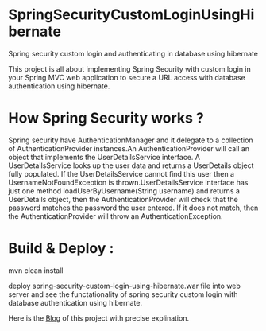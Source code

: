# SpringSecurityCustomLoginUsingHibernate
Spring security custom login and authenticating in database using hibernate

This project is all about implementing Spring Security with custom login in your Spring MVC web application to secure a URL access with database authentication using hibernate.

# How Spring Security works ?

Spring security have AuthenticationManager and it delegate to a collection of AuthenticationProvider instances.An AuthenticationProvider will call an object that implements the UserDetailsService interface. A UserDetailsService looks up the user data and returns a UserDetails object fully populated. If the UserDetailsService cannot find this user then a UsernameNotFoundException is thrown.UserDetailsService interface has just one method loadUserByUsername(String username) and  returns a UserDetails object, then the AuthenticationProvider will check that the password matches the password the user entered. If it does not match, then the AuthenticationProvider will throw an AuthenticationException.

# Build & Deploy :

mvn clean install

deploy spring-security-custom-login-using-hibernate.war file into web server and see the functationality of spring security custom login with database authentication using hibernate.

Here is the [Blog](https://sunilkumarpblog.blogspot.in/2015/12/spring-security-custom-login-using.html) of this project with precise explination.


